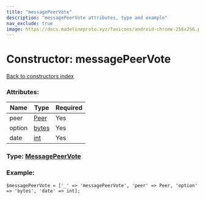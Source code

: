 ```yaml
---
title: "messagePeerVote"
description: "messagePeerVote attributes, type and example"
nav_exclude: true
image: https://docs.madelineproto.xyz/favicons/android-chrome-256x256.png
---
```

# Constructor: messagePeerVote  
[Back to constructors index](/API_docs/constructors/index.html)



### Attributes:

| Name     |    Type       | Required |
|----------|---------------|----------|
|peer|[Peer](/API_docs/types/Peer.html) | Yes|
|option|[bytes](/API_docs/types/bytes.html) | Yes|
|date|[int](/API_docs/types/int.html) | Yes|



### Type: [MessagePeerVote](/API_docs/types/MessagePeerVote.html)


### Example:

```
$messagePeerVote = ['_' => 'messagePeerVote', 'peer' => Peer, 'option' => 'bytes', 'date' => int];
```  
